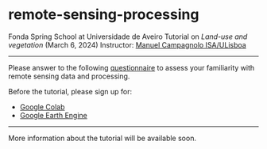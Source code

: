 # remote-sensing-processing

Fonda Spring School at Universidade de Aveiro 
Tutorial on *Land-use and vegetation* (March 6, 2024)
Instructor: [Manuel Campagnolo ISA/ULisboa](https://www.cienciavitae.pt//en/7F18-3B3C-06BB)

---

Please answer to the following [questionnaire](https://docs.google.com/forms/d/e/1FAIpQLSfg-rdXgLgX6V4vZBF4SmMhzRBe7LSrYnyreAGjtIijV1RAJA/viewform?usp=sf_link) to assess your familiarity with remote sensing data and processing.

Before the tutorial, please sign up for:
  - [Google Colab](https://colab.research.google.com/)
  - [Google Earth Engine](https://code.earthengine.google.com/)

---

More information about the tutorial will be available soon.
